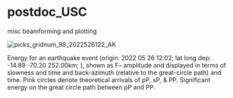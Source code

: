 # postdoc_USC
misc beamforming and plotting

![picks_gridnum_98_2022526122_AK](https://github.com/user-attachments/assets/180e4701-536b-425d-9678-8b105839b650)

Energy for an earthquake event (origin: 2022 05 26 12:02; lat long dep: -14.89 -70.20 252.00km; ), shown as F– amplitude and displayed in terms of slowness and time and back-azimuth (relative to the great-circle path) and time. Pink circles denote theoretical arrivals of pP, sP, & PP. Significant energy on the great circle path between pP and PP.
